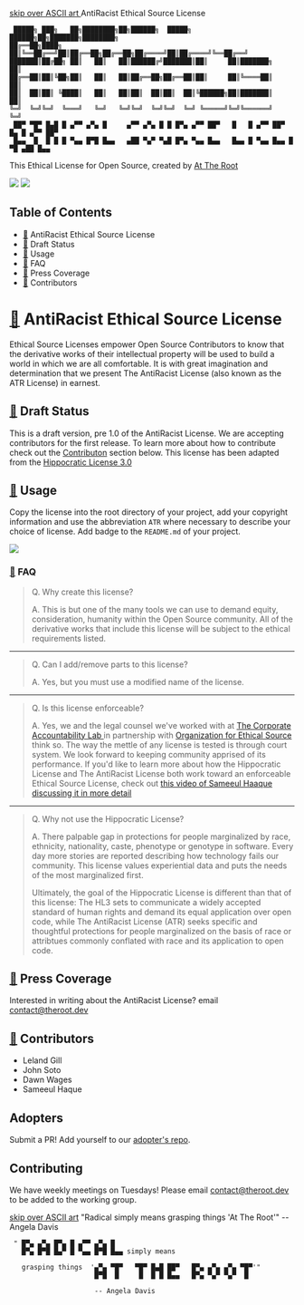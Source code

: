 <a href="#post-art-title">skip over ASCII art </a> AntiRacist Ethical Source License
```
 █████╗ ███╗   ██╗████████╗██╗██████╗  █████╗  ██████╗██╗███████╗████████╗
██╔══██╗████╗  ██║╚══██╔══╝██║██╔══██╗██╔══██╗██╔════╝██║██╔════╝╚══██╔══╝
███████║██╔██╗ ██║   ██║   ██║██████╔╝███████║██║     ██║███████╗   ██║   
██╔══██║██║╚██╗██║   ██║   ██║██╔══██╗██╔══██║██║     ██║╚════██║   ██║   
██║  ██║██║ ╚████║   ██║   ██║██║  ██║██║  ██║╚██████╗██║███████║   ██║   
╚═╝  ╚═╝╚═╝  ╚═══╝   ╚═╝   ╚═╝╚═╝  ╚═╝╚═╝  ╚═╝ ╚═════╝╚═╝╚══════╝   ╚═╝   
 ██▀ ▀█▀ █▄█ █ ▄▀▀ ▄▀▄ █     ▄▀▀ ▄▀▄ █ █ █▀▄ ▄▀▀ ██▀   █   █ ▄▀▀ ██▀ █▄ █ ▄▀▀ ██▀
 █▄▄  █  █ █ █ ▀▄▄ █▀█ █▄▄   ▄██ ▀▄▀ ▀▄█ █▀▄ ▀▄▄ █▄▄   █▄▄ █ ▀▄▄ █▄▄ █ ▀█ ▄██ █▄▄
```
<a name="post-art-title"></a>
This Ethical License for Open Source, created by [At The Root](https://attheroot.dev/about)

<img src="https://img.shields.io/badge/license-ATR-yellow">
<a href="https://opencollective.com/at-the-root"><img src="https://img.shields.io/opencollective/all/at-the-root"></a>

## Table of Contents

- [🔗](top) AntiRacist Ethical Source License 
- [🔗](draft) Draft Status
- [🔗](usage) Usage
- [🔗](faq) FAQ
- [🔗](press) Press Coverage
- [🔗](contributors) Contributors


# [🔗](top) AntiRacist Ethical Source License 


Ethical Source Licenses empower Open Source Contributors to know that the derivative works of their intellectual property will be used to build a world in which we are all comfortable. It is with great imagination and determination that we present The AntiRacist License (also known as the ATR License) in earnest. 

## [🔗](draft) Draft Status

This is a draft version, pre 1.0 of the AntiRacist License. We are accepting contributors for the first release. To learn more about how to contribute check out the <a href="#">Contributon</a> section below. This license has been adapted from the [Hippocratic License 3.0](https://firstdonoharm.dev)

##  [🔗](usage) Usage

Copy the license into the root directory of your project, add your copyright information and use the abbreviation `ATR` where necessary to describe your choice of license. Add badge to the `README.md` of your project.

<img src="https://img.shields.io/badge/license-ATR-yellow">

### [🔗](faq) FAQ

> Q. Why create this license?
> 
> A. This is but one of the many tools we can use to demand equity, consideration, humanity within the Open Source community. All of the derivative works that include this license will be subject to the ethical requirements listed.
----
> Q. Can I add/remove parts to this license?
> 
> A. Yes, but you must use a modified name of the license. 
-----
> Q. Is this license enforceable? 
>
> A. Yes, we and the legal counsel we've worked with at <a href="#">The Corporate Accountability Lab </a> in partnership with <a href="#"> Organization for Ethical Source </a> think so. The way the mettle of any license is tested is through court system. We look forward to keeping community apprised of its performance. If you'd like to learn more about how the Hippocratic License and The AntiRacist License both work toward an enforceable Ethical Source License, check out <a href="#">this video of Sameeul Haaque discussing it in more detail</a> 
----
> Q. Why not use the Hippocratic License?
>
> A. There palpable gap in protections for people marginalized by race, ethnicity, nationality, caste, phenotype or genotype in software. Every day more stories are reported describing how technology fails our community. This license values experiential data and puts the needs of the most marginalized first. 
>
> Ultimately, the goal of the Hippocratic License is different than that of this license: The HL3 sets to communicate a widely accepted standard of human rights and demand its equal application over open code, while The AntiRacist License (ATR) seeks specific and thoughtful protections for people marginalized on the basis of race or attribtues commonly conflated with race and its application to open code.

## [🔗](press) Press Coverage

Interested in writing about the AntiRacist License? email <a href="mailto:contact@theroot.dev">contact@theroot.dev</a>

## [🔗](contributors) Contributors
- Leland Gill
- John Soto 
- Dawn Wages
- Sameeul Haque

## Adopters

Submit a PR! Add yourself to our [adopter's repo](#).

## Contributing

We have weekly meetings on Tuesdays! Please email <a href="mailto:contact@theroot.dev">contact@theroot.dev</a> to be added to the working group.

<a href="#post-art-quote">skip over ASCII art</a>  "Radical simply means grasping things 'At The Root'" -- Angela Davis

```
 " █▀▄ ▄▀▄ █▀▄ █ ▄▀▀ ▄▀▄ █  
   █▀▄ █▀█ █▄▀ █ ▀▄▄ █▀█ █▄▄ simply means

   grasping things  '▄▀▄ ▀█▀   ▀█▀ █▄█ ██▀   █▀▄ ▄▀▄ ▄▀▄ ▀█▀'"
                     █▀█  █     █  █ █ █▄▄   █▀▄ ▀▄▀ ▀▄▀  █ 

                     -- Angela Davis
```
<a name="post-art-quote"></a>
